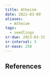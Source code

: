 ```yaml
---
title: Atheism
date: 2022-03-09
aliases:
  - Atheism
tags:
  - seedlings
sr-due: 2023-03-31
sr-interval: 3
sr-ease: 250
---
```


## References

